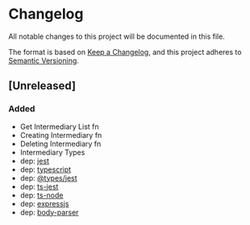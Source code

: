 # Changelog
All notable changes to this project will be documented in this file.

The format is based on [Keep a Changelog](https://keepachangelog.com/en/1.0.0/),
and this project adheres to [Semantic Versioning](https://semver.org/spec/v2.0.0.html).

## [Unreleased]
### Added
- Get Intermediary List fn
- Creating Intermediary fn
- Deleting Intermediary fn
- Intermediary Types
- dep: [jest]
- dep: [typescript]
- dep: [@types/jest]
- dep: [ts-jest]
- dep: [ts-node]
- dep: [expressjs]
- dep: [body-parser]

[jest]: https://jestjs.io/ru/
[typescript]: https://www.typescriptlang.org/
[@types/jest]: https://www.npmjs.com/package/@types/jest
[ts-jest]: https://kulshekhar.github.io/ts-jest/
[ts-node]: https://typestrong.org/ts-node/
[expressjs]: https://expressjs.com/
[body-parser]: https://github.com/expressjs/body-parser#readme